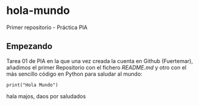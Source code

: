 # hola-mundo
Primer repositorio - Práctica PIA
## Empezando
Tarea 01 de PIA en la que una vez creada la cuenta en Github (Fuertemar), añadimos el primer Repositorio con el fichero *README.md* y otro con el más sencillo código en Python para saludar al mundo:

`print("Hola Mundo")`

hala majos, daos por saludados
